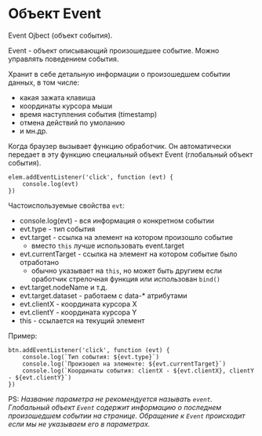 # Объект Event
Event Ojbect (объект события).

Event - объект описывающий произошедшее событие. Можно управлять поведением события.

Хранит в себе детальную информации о произошедшем событии данных, в том числе:
- какая зажата клавиша
- координаты курсора мыши
- время наступления события (timestamp)
- отмена действий по умоланию
- и мн.др.

Когда браузер вызывает функцию обработчик. Он автоматически передает в эту функцию специальный объект Event (глобальный объект события).

    elem.addEventListener('click', function (evt) {
        console.log(evt)
    })

Частоиспользуемые свойства `evt`:
- console.log(evt) - вся информация о конкретном событии
- evt.type - тип события
- evt.target - ссылка на элемент на котором произошло событие
    - вместо `this` лучше использовать event.target
- evt.currentTarget - ссылка на элемент на котором событие было отработано
    - обычно указывает на `this`, но может быть другием если оработчик стрелочная функция или использован `bind()`
- evt.target.nodeName и т.д.
- evt.target.dataset - работаем с data-* атрибутами
- evt.clientX - координата курсора X
- evt.clientY - координата курсора Y
- this - ссылается на текущий элемент

Пример:

    btn.addEventListener('click', function (evt) {
        console.log(`Тип события: ${evt.type}`)
        console.log(`Произошел на элементе: ${evt.currentTarget}`)
        console.log(`Координаты события: clientX - ${evt.clientX}, clientY - ${evt.clientY}`)
    })


PS: *Название параметра не рекомендуется называть `event`. Глобальный объект `Event` содержит информацию о последнем произошедшем событии на странице. Обращение к `Event` происходит если мы не указываем его в параметрах.*
